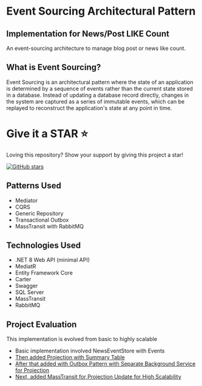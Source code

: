 # Event Sourcing Architectural Pattern
## Implementation for News/Post LIKE Count
An event-sourcing architecture to manage blog post or news like count.

## What is Event Sourcing?
Event Sourcing is an architectural pattern where the state of an application is determined by a sequence of events rather than the current state stored in a database. Instead of updating a database record directly, changes in the system are captured as a series of immutable events, which can be replayed to reconstruct the application's state at any point in time.

# Give it a STAR :star:
Loving this repository? Show your support by giving this project a star!

[![GitHub stars](https://img.shields.io/github/stars/tilok369/post-like-count-event-sourcing-architecture.svg?style=social&label=Star)](https://github.com/tilok369/post-like-count-event-sourcing-architecture)


## Patterns Used
- Mediator
- CQRS
- Generic Repository
- Transactional Outbox
- MassTransit with RabbitMQ

## Technologies Used
- .NET 8 Web API (minimal API)
- MediatR
- Entity Framework Core
- Carter
- Swagger
- SQL Server
- MassTransit
- RabbitMQ

## Project Evaluation
This implementation is evolved from basic to highly scalable

- Basic implementation involved NewsEventStore with Events
- [Then added Projection with Summary Table](https://github.com/tilok369/post-like-count-event-sourcing-architecture/tree/summary-projection)
- [After that added with Outbox Pattern with Separate Background Service for Projection](https://github.com/tilok369/post-like-count-event-sourcing-architecture/tree/summary-projection-with-outbox)
- [Next, added MassTransit for Projection Update for High Scalability](https://github.com/tilok369/post-like-count-event-sourcing-architecture/tree/summary-projection-with-outbox-and-masstransit)
